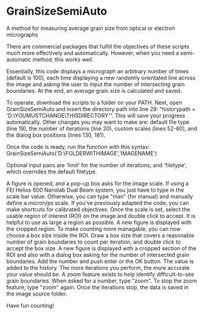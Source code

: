 # GrainSizeSemiAuto
A method for measuring average grain size from optical or electron micrographs

There are commercial packages that fulfill the objectives of these scripts much more effectively and automatically. However, when you need a semi-automatic method, this works well.

Essentially, this code displays a micrograph an arbitrary number of times (default is 100), each time displaying a new randomly orientated line across the image and asking the user to input the number of intersecting grain boundaries. At the end, an average grain size is calculated and saved.

To operate, download the scripts to a folder on your PATH. Next, open GrainSizeSemiAuto and insert the directory path into line 29: "historypath = 'D:\YOUMUSTCHANGE\THISDIRECTORY'". This will save your progress automatically. Other changes you may want to make are: default file type (line 19), the number of iterations (line 20), custom scales (lines 52-60), and the dialog box positions (lines 130, 181).

Once the code is ready, run the function with this syntax:
GrainSizeSemiAuto('D:\FOLDERWITHIMAGE','IMAGENAME')

Optional input pairs are 'limit' for the number of iterations, and 'filetype', which overrides the default filetype.

A figure is opened, and a pop-up box asks for the image scale. If using a FEI Helios 600 Nanolab Dual Beam system, you just have to type in the scale bar value. Otherwise, you can type "man" (for manual) and manually define a micron/px scale. If you've previously adapted the code, you can make shortcuts for calibrated objectives. Once the scale is set, select the usable region of interest (ROI) on the image and double click to accept. It is helpful to use as large a region as possible. A new figure is displayed with the cropped region. To make counting more managable, you can now choose a box size inside the ROI. Draw a box size that covers a reasonable number of grain boundaries to count per iteration, and double click to accept the box size. A new figure is displayed with a cropped section of the ROI and also with a dialog box asking for the number of intersected grain boundaries. Add the number and push enter or the OK button. The value is added to the history. The more iterations you perform, the more accurate your value should be. A zoom feature exists to help identify difficult-to-see grain boundaries. When asked for a number, type "zoom". To stop the zoom feature, type "zoom" again. Once the iterations stop, the data is saved in the image source folder.

Have fun counting!
